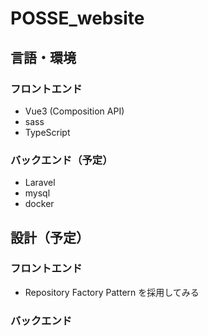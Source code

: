 # POSSE_website

## 言語・環境

### フロントエンド

- Vue3 (Composition API)
- sass
- TypeScript

### バックエンド（予定）

- Laravel
- mysql
- docker

## 設計（予定）

### フロントエンド

- Repository Factory Pattern を採用してみる

### バックエンド
